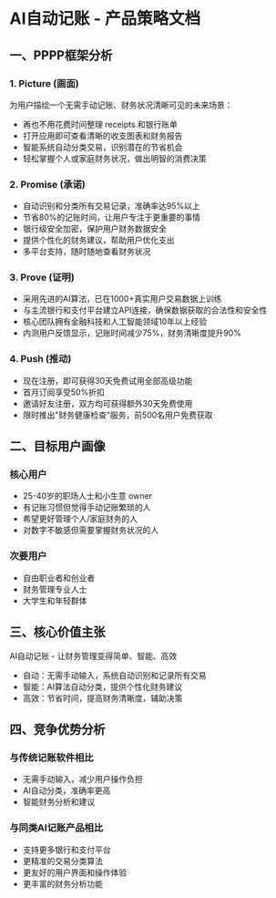 # AI自动记账 - 产品策略文档

## 一、PPPP框架分析

### 1. Picture (画面)
为用户描绘一个无需手动记账、财务状况清晰可见的未来场景：
- 再也不用花费时间整理 receipts 和银行账单
- 打开应用即可查看清晰的收支图表和财务报告
- 智能系统自动分类交易，识别潜在的节省机会
- 轻松掌握个人或家庭财务状况，做出明智的消费决策

### 2. Promise (承诺)
- 自动识别和分类所有交易记录，准确率达95%以上
- 节省80%的记账时间，让用户专注于更重要的事情
- 银行级安全加密，保护用户财务数据安全
- 提供个性化的财务建议，帮助用户优化支出
- 多平台支持，随时随地查看财务状况

### 3. Prove (证明)
- 采用先进的AI算法，已在1000+真实用户交易数据上训练
- 与主流银行和支付平台建立API连接，确保数据获取的合法性和安全性
- 核心团队拥有金融科技和人工智能领域10年以上经验
- 内测用户反馈显示，记账时间减少75%，财务清晰度提升90%

### 4. Push (推动)
- 现在注册，即可获得30天免费试用全部高级功能
- 首月订阅享受50%折扣
- 邀请好友注册，双方均可获得额外30天免费使用
- 限时推出"财务健康检查"服务，前500名用户免费获取

## 二、目标用户画像

### 核心用户
- 25-40岁的职场人士和小生意 owner
- 有记账习惯但觉得手动记账繁琐的人
- 希望更好管理个人/家庭财务的人
- 对数字不敏感但需要掌握财务状况的人

### 次要用户
- 自由职业者和创业者
- 财务管理专业人士
- 大学生和年轻群体

## 三、核心价值主张

AI自动记账 - 让财务管理变得简单、智能、高效
- 自动：无需手动输入，系统自动识别和记录所有交易
- 智能：AI算法自动分类，提供个性化财务建议
- 高效：节省时间，提高财务清晰度，辅助决策

## 四、竞争优势分析

### 与传统记账软件相比
- 无需手动输入，减少用户操作负担
- AI自动分类，准确率更高
- 智能财务分析和建议

### 与同类AI记账产品相比
- 支持更多银行和支付平台
- 更精准的交易分类算法
- 更友好的用户界面和操作体验
- 更丰富的财务分析功能